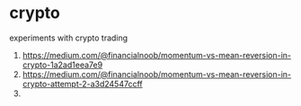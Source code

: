 # crypto
experiments with crypto trading

1. https://medium.com/@financialnoob/momentum-vs-mean-reversion-in-crypto-1a2ad1eea7e9
2. https://medium.com/@financialnoob/momentum-vs-mean-reversion-in-crypto-attempt-2-a3d24547ccff
3. 
